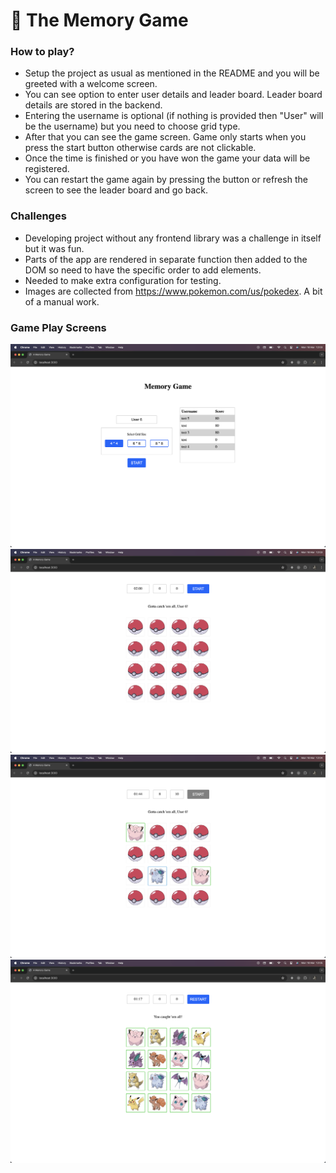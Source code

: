 # 🧠 The Memory Game

### How to play?

- Setup the project as usual as mentioned in the README and you will be greeted with a welcome screen.
- You can see option to enter user details and leader board. Leader board details are stored in the backend.
- Entering the username is optional (if nothing is provided then "User" will be the username) but you need to choose grid type.
- After that you can see the game screen. Game only starts when you press the start button otherwise cards are not clickable.
- Once the time is finished or you have won the game your data will be registered.
- You can restart the game again by pressing the button or refresh the screen to see the leader board and go back.

### Challenges

- Developing project without any frontend library was a challenge in itself but it was fun.
- Parts of the app are rendered in separate function then added to the DOM so need to have the specific order to add elements.
- Needed to make extra configuration for testing.
- Images are collected from https://www.pokemon.com/us/pokedex. A bit of a manual work.

### Game Play Screens

![Step 1](images/image1.png)
![Step 2](images/image2.png)
![Step 3](images/image3.png)
![Step 4](images/image4.png)
